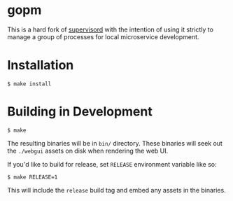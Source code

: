 # gopm

This is a hard fork of [supervisord](https://github.com/ochinchina/supervisord) with the intention
of using it strictly to manage a group of processes for local microservice development.

# Installation

```
$ make install
```

# Building in Development

```
$ make
```

The resulting binaries will be in `bin/` directory. These binaries will seek out
the `./webgui` assets on disk when rendering the web UI.

If you'd like to build for release, set `RELEASE` environment variable like so:

```
$ make RELEASE=1
```

This will include the `release` build tag and embed any assets in the binaries.
